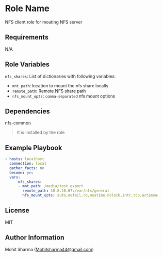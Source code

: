 Role Name
=========

NFS client role for mouting NFS server

Requirements
------------

N/A

Role Variables
--------------

`nfs_shares`: List of dictionaries with following variables:
- `mnt_path`: location to mount the nfs share locally
- `remote_path`: Remote NFS share path
- `nfs_mount_opts`: `comma-separated` nfs mount options

Dependencies
------------

nfs-common
> It is installed by the role

Example Playbook
----------------

``` yaml
- hosts: localhost
  connection: local
  gather_facts: no
  become: yes
  vars:
      nfs_shares:
      - mnt_path: /media/test_export
        remote_path: 10.8.10.67:/var/nfs/general
        nfs_mount_opts: auto,nofail,ro,noatime,nolock,intr,tcp,actimeo=1800

```

License
-------

MIT

Author Information
------------------

Mohit Sharma (Mohitsharma44@gmail.com)
